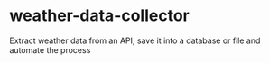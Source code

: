 # weather-data-collector
Extract weather data from an API, save it into a database or file and automate the process
